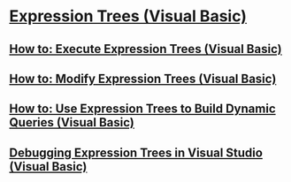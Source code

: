 # [Expression Trees (Visual Basic)](index.md)
## [How to: Execute Expression Trees (Visual Basic)](how-to-execute-expression-trees.md)
## [How to: Modify Expression Trees (Visual Basic)](how-to-modify-expression-trees.md)
## [How to: Use Expression Trees to Build Dynamic Queries (Visual Basic)](how-to-use-expression-trees-to-build-dynamic-queries.md)
## [Debugging Expression Trees in Visual Studio (Visual Basic)](debugging-expression-trees-in-visual-studio.md)
